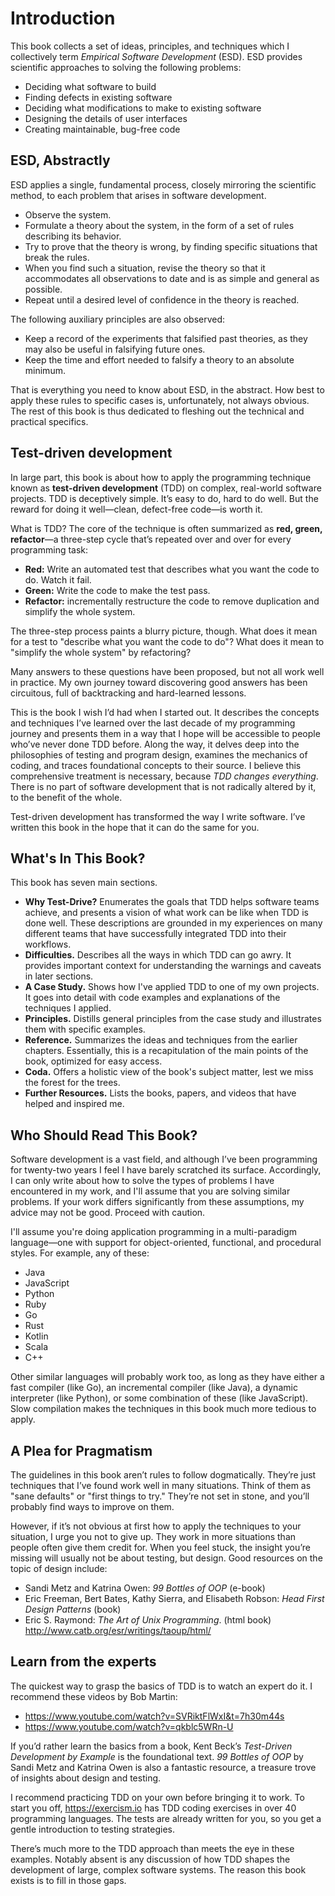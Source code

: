 # Introduction

This book collects a set of ideas, principles, and
techniques which I collectively term
*Empirical Software Development* (ESD). ESD provides
scientific approaches to solving the following problems:

- Deciding what software to build
- Finding defects in existing software
- Deciding what modifications to make to existing software
- Designing the details of user interfaces
- Creating maintainable, bug-free code

## ESD, Abstractly

ESD applies a single, fundamental process, closely mirroring the scientific method, to each problem that arises in software development.

- Observe the system.
- Formulate a theory about the system, in the form of a set
  of rules describing its behavior.
- Try to prove that the theory is wrong, by finding 
  specific situations that break the rules.
- When you find such a situation, revise the theory so
  that it accommodates all observations to date and is as 
  simple and general as possible.
- Repeat until a desired level of confidence in the theory
  is reached.

The following auxiliary principles are also observed:

- Keep a record of the experiments that falsified past
  theories, as they may also be useful in falsifying
  future ones.
- Keep the time and effort needed to falsify a theory to an
  absolute minimum.

That is everything you need to know about ESD, in the abstract. How best to apply these rules to specific cases
is, unfortunately, not always obvious. The rest of this
book is thus dedicated to fleshing out the technical and
practical specifics.

## Test-driven development

In large part, this book is about how to apply the programming technique
known as **test-driven development** (TDD) on complex,
real-world software projects. TDD is deceptively simple.
It’s easy to do, hard to do well. But the reward for doing
it well—clean, defect-free code—is worth it.

What is TDD? The core of the technique is often summarized
as **red, green, refactor**—a three-step cycle that’s
repeated over and over for every programming task:

- **Red:** Write an automated test that describes what you want the code to do. Watch it fail.
- **Green:** Write the code to make the test pass.
- **Refactor:** incrementally restructure the code to remove duplication and simplify the whole system.

The three-step process paints a blurry picture, though. What
does it mean for a test to "describe what you want the code
to do"? What does it mean to "simplify the whole system" by
refactoring?

Many answers to these questions have been proposed, but not
all work well in practice. My own journey toward discovering
good answers has been circuitous, full of backtracking and
hard-learned lessons.

This is the book I wish I’d had when I started out. It
describes the concepts and techniques I’ve learned over the
last decade of my programming journey and presents them in a
way that I hope will be accessible to people who’ve never
done TDD before. Along the way, it delves deep into the
philosophies of testing and program design, examines the
mechanics of coding, and traces foundational concepts to
their source. I believe this comprehensive treatment is
necessary, because *TDD changes everything*. There is no
part of software development that is not radically altered
by it, to the benefit of the whole.

Test-driven development has transformed the way I write
software. I’ve written this book in the hope that it can do
the same for you.

## What's In This Book?

This book has seven main sections.

- **Why Test-Drive?** Enumerates the goals that TDD
  helps software teams achieve, and presents a vision of
  what work can be like when TDD is done well. These
  descriptions are grounded in my experiences on many different teams that
  have successfully integrated TDD into their workflows.
- **Difficulties.** Describes all the ways in which TDD can go
  awry. It provides important context for understanding the
  warnings and caveats in later sections.
- **A Case Study.** Shows how I've applied TDD to one of my own projects. It goes into detail with code
  examples and explanations of the techniques I applied.
- **Principles.** Distills general principles
  from the case study and illustrates them with specific
  examples.
- **Reference.** Summarizes the ideas and
  techniques from the earlier chapters. Essentially, this is
  a recapitulation of the main points of the book, optimized
  for easy access.
- **Coda.** Offers a holistic view of the book's subject
  matter, lest we miss the forest for the trees.
- **Further Resources.** Lists the books, papers, and
  videos that have helped and inspired me.

## Who Should Read This Book?

Software development is a vast field, and although I’ve been
programming for twenty-two years I feel I have barely
scratched its surface. Accordingly, I can only write about
how to solve the types of problems I have encountered in my
work, and I'll assume that you are solving similar problems.
If your work differs significantly from these assumptions,
my advice may not be good. Proceed with caution.

I'll assume you're doing application programming in a
multi-paradigm language—one with support for
object-oriented, functional, and procedural styles. For
example, any of these:

- Java
- JavaScript
- Python
- Ruby
- Go
- Rust
- Kotlin
- Scala
- C++

Other similar languages will probably work too, as long as
they have either a fast compiler (like Go), an incremental
compiler (like Java), a dynamic interpreter (like Python),
or some combination of these (like JavaScript). Slow
compilation makes the techniques in this book much more
tedious to apply.

## A Plea for Pragmatism

The guidelines in this book aren’t rules to follow
dogmatically. They’re just techniques that I’ve found work
well in many situations. Think of them as "sane defaults" or
"first things to try." They’re not set in stone, and you’ll
probably find ways to improve on them.

However, if it’s not obvious at first how to apply the
techniques to your situation, I urge you not to give up.
They work in more situations than people often give them
credit for. When you feel stuck, the insight you’re missing
will usually not be about testing, but design. Good
resources on the topic of design include:

- Sandi Metz and Katrina Owen: _99 Bottles of OOP_ (e-book)
- Eric Freeman, Bert Bates, Kathy Sierra, and Elisabeth Robson: _Head First Design Patterns_ (book)
- Eric S. Raymond: _The Art of Unix Programming_. (html book) http://www.catb.org/esr/writings/taoup/html/

## Learn from the experts

The quickest way to grasp the basics of TDD is to watch an
expert do it. I recommend these videos by Bob Martin:

- https://www.youtube.com/watch?v=SVRiktFlWxI&t=7h30m44s
- https://www.youtube.com/watch?v=qkblc5WRn-U

If you’d rather learn the basics from a book, Kent Beck’s
_Test-Driven Development by Example_ is the foundational
text. _99 Bottles of OOP_ by Sandi Metz and Katrina Owen is
also a fantastic resource, a treasure trove of insights
about design and testing.

I recommend practicing TDD on your own before bringing it to
work. To start you off, https://exercism.io has TDD coding
exercises in over 40 programming languages. The tests are
already written for you, so you get a gentle introduction to
testing strategies.

There’s much more to the TDD approach than meets the eye in
these examples. Notably absent is any discussion of how TDD
shapes the development of large, complex software systems.
The reason this book exists is to fill in those gaps.
